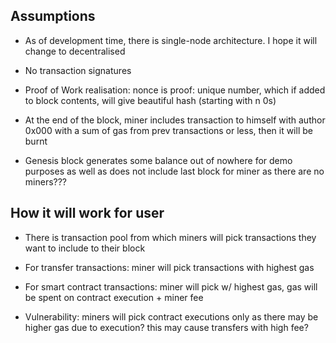 ## Assumptions

- As of development time, there is single-node architecture. I hope it will change to decentralised

- No transaction signatures

- Proof of Work realisation: nonce is proof: unique number, which if added to block contents, will give beautiful hash (starting with n 0s)

- At the end of the block, miner includes transaction to himself with author 0x000 with a sum of gas from prev transactions or less, then it will be burnt

- Genesis block generates some balance out of nowhere for demo purposes
  as well as does not include last block for miner as there are no miners???

## How it will work for user

- There is transaction pool from which miners will pick transactions they want to include to their block

- For transfer transactions: miner will pick transactions with highest gas

- For smart contract transactions: miner will pick w/ highest gas, gas will be spent on contract execution + miner fee

- Vulnerability: miners will pick contract executions only as there may be higher gas due to execution? this may cause transfers with high fee?
